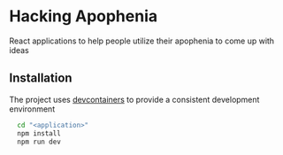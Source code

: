 # Hacking Apophenia

React applications to help people utilize their apophenia to come up with ideas

## Installation

The project uses [devcontainers](https://containers.dev/) to provide a consistent development environment 

```sh
  cd "<application>"
  npm install
  npm run dev
```
